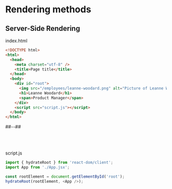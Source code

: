 <!-- .slide: class="two-column with-code " -->

# Rendering methods

## Server-Side Rendering

index.html

```html [13]
<!DOCTYPE html>
<html>
  <head>
    <meta charset="utf-8" />
    <title>Page title</title>
  </head>
  <body>
    <div id="root">
      <img src="/employees/leanne-woodard.png" alt="Picture of Leanne Woodard" />
      <h1>Leanne Woodard</h1>
      <span>Product Manager</span>
    </div>
    <script src="script.js"></script>
  </body>
</html>
```

##--##

<br/> <br/> <br/>
script.js

```javascript
import { hydrateRoot } from 'react-dom/client';
import App from './App.jsx';

const rootElement = document.getElementById('root');
hydrateRoot(rootElement, <App />);
```
